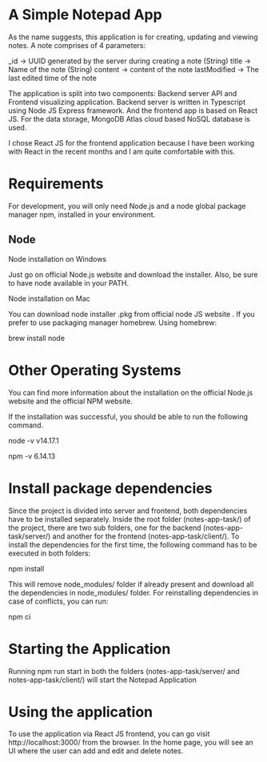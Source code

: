 # A Simple Notepad App 

As the name suggests, this application is for creating, updating and viewing notes. A note comprises of 4 parameters:

_id → UUID generated by the server during creating a note (String)
title → Name of the note (String)
content → content of the note
lastModified → The last edited time of the note 

The application is split into two components: Backend server API and Frontend visualizing application. Backend server is written in Typescript using Node JS Express framework. And the frontend app is based on React JS. For the data storage, MongoDB Atlas cloud based NoSQL database is used.

I chose React JS for the frontend application because I have been working with React in the recent months and I am quite comfortable with this.

# Requirements

For development, you will only need Node.js and a node global package manager npm, installed in your environment.

## Node

Node installation on Windows

Just go on official Node.js website and download the installer. Also, be sure to have node available in your PATH.

Node installation on Mac

You can download node installer .pkg from official node JS website .
If you prefer to use packaging manager homebrew. Using homebrew:

brew install node

# Other Operating Systems

You can find more information about the installation on the official Node.js website and the official NPM website.

If the installation was successful, you should be able to run the following command.

  node -v
  v14.17.1

  npm -v
  6.14.13

# Install package dependencies

Since the project is divided into server and frontend, both dependencies have to be installed separately. Inside the root folder (notes-app-task/) of the project, there are two sub folders, one for the backend (notes-app-task/server/) and another for the frontend (notes-app-task/client/). To install the dependencies for the first time, the following command has to be executed in both folders:

  npm install 

This will remove node_modules/ folder if already present and download all the dependencies in node_modules/ folder. For reinstalling dependencies in case of conflicts, you can run: 

  npm ci

# Starting the Application 

Running npm run start in both the folders (notes-app-task/server/ and notes-app-task/client/) will start the Notepad Application
  
# Using the application

To use the application via React JS frontend, you can go visit http://localhost:3000/ from the browser. In the home page, you will see an UI where the user can add and edit and delete notes.

